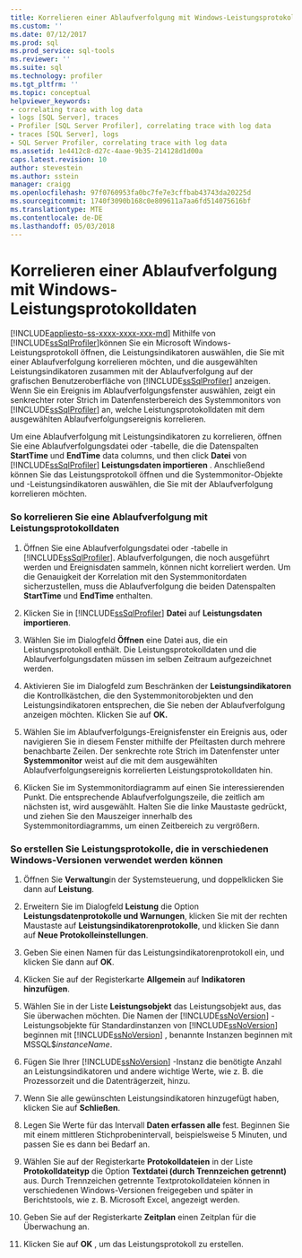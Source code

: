 ```yaml
---
title: Korrelieren einer Ablaufverfolgung mit Windows-Leistungsprotokolldaten | Microsoft-Dokumentation
ms.custom: ''
ms.date: 07/12/2017
ms.prod: sql
ms.prod_service: sql-tools
ms.reviewer: ''
ms.suite: sql
ms.technology: profiler
ms.tgt_pltfrm: ''
ms.topic: conceptual
helpviewer_keywords:
- correlating trace with log data
- logs [SQL Server], traces
- Profiler [SQL Server Profiler], correlating trace with log data
- traces [SQL Server], logs
- SQL Server Profiler, correlating trace with log data
ms.assetid: 1e4412c8-d27c-4aae-9b35-214128d1d00a
caps.latest.revision: 10
author: stevestein
ms.author: sstein
manager: craigg
ms.openlocfilehash: 97f0760953fa0bc7fe7e3cffbab43743da20225d
ms.sourcegitcommit: 1740f3090b168c0e809611a7aa6fd514075616bf
ms.translationtype: MTE
ms.contentlocale: de-DE
ms.lasthandoff: 05/03/2018
---
```

# <a name="correlate-a-trace-with-windows-performance-log-data"></a>Korrelieren einer Ablaufverfolgung mit Windows-Leistungsprotokolldaten
[!INCLUDE[appliesto-ss-xxxx-xxxx-xxx-md](../../includes/appliesto-ss-xxxx-xxxx-xxx-md.md)]
  Mithilfe von [!INCLUDE[ssSqlProfiler](../../includes/sssqlprofiler-md.md)]können Sie ein Microsoft Windows-Leistungsprotokoll öffnen, die Leistungsindikatoren auswählen, die Sie mit einer Ablaufverfolgung korrelieren möchten, und die ausgewählten Leistungsindikatoren zusammen mit der Ablaufverfolgung auf der grafischen Benutzeroberfläche von [!INCLUDE[ssSqlProfiler](../../includes/sssqlprofiler-md.md)] anzeigen. Wenn Sie ein Ereignis im Ablaufverfolgungsfenster auswählen, zeigt ein senkrechter roter Strich im Datenfensterbereich des Systemmonitors von [!INCLUDE[ssSqlProfiler](../../includes/sssqlprofiler-md.md)] an, welche Leistungsprotokolldaten mit dem ausgewählten Ablaufverfolgungsereignis korrelieren.  
  
 Um eine Ablaufverfolgung mit Leistungsindikatoren zu korrelieren, öffnen Sie eine Ablaufverfolgungsdatei oder -tabelle, die die Datenspalten **StartTime** und **EndTime** data columns, und then click **Datei** von [!INCLUDE[ssSqlProfiler](../../includes/sssqlprofiler-md.md)] **Leistungsdaten importieren** . Anschließend können Sie das Leistungsprotokoll öffnen und die Systemmonitor-Objekte und -Leistungsindikatoren auswählen, die Sie mit der Ablaufverfolgung korrelieren möchten.  
  
### <a name="to-correlate-a-trace-with-performance-log-data"></a>So korrelieren Sie eine Ablaufverfolgung mit Leistungsprotokolldaten  
  
1.  Öffnen Sie eine Ablaufverfolgungsdatei oder -tabelle in [!INCLUDE[ssSqlProfiler](../../includes/sssqlprofiler-md.md)]. Ablaufverfolgungen, die noch ausgeführt werden und Ereignisdaten sammeln, können nicht korreliert werden. Um die Genauigkeit der Korrelation mit den Systemmonitordaten sicherzustellen, muss die Ablaufverfolgung die beiden Datenspalten **StartTime** und **EndTime** enthalten.  
  
2.  Klicken Sie in [!INCLUDE[ssSqlProfiler](../../includes/sssqlprofiler-md.md)] **Datei** auf **Leistungsdaten importieren**.  
  
3.  Wählen Sie im Dialogfeld **Öffnen** eine Datei aus, die ein Leistungsprotokoll enthält. Die Leistungsprotokolldaten und die Ablaufverfolgungsdaten müssen im selben Zeitraum aufgezeichnet werden.  
  
4.  Aktivieren Sie im Dialogfeld zum Beschränken der **Leistungsindikatoren** die Kontrollkästchen, die den Systemmonitorobjekten und den Leistungsindikatoren entsprechen, die Sie neben der Ablaufverfolgung anzeigen möchten. Klicken Sie auf **OK.**  
  
5.  Wählen Sie im Ablaufverfolgungs-Ereignisfenster ein Ereignis aus, oder navigieren Sie in diesem Fenster mithilfe der Pfeiltasten durch mehrere benachbarte Zeilen. Der senkrechte rote Strich im Datenfenster unter **Systemmonitor** weist auf die mit dem ausgewählten Ablaufverfolgungsereignis korrelierten Leistungsprotokolldaten hin.  
  
6.  Klicken Sie im Systemmonitordiagramm auf einen Sie interessierenden Punkt. Die entsprechende Ablaufverfolgungszeile, die zeitlich am nächsten ist, wird ausgewählt. Halten Sie die linke Maustaste gedrückt, und ziehen Sie den Mauszeiger innerhalb des Systemmonitordiagramms, um einen Zeitbereich zu vergrößern.  
  
### <a name="to-create-performance-logs-that-can-be-shared-among-different-versions-of-windows"></a>So erstellen Sie Leistungsprotokolle, die in verschiedenen Windows-Versionen verwendet werden können  
  
1.  Öffnen Sie **Verwaltung**in der Systemsteuerung, und doppelklicken Sie dann auf **Leistung**.  
  
2.  Erweitern Sie im Dialogfeld **Leistung** die Option **Leistungsdatenprotokolle und Warnungen**, klicken Sie mit der rechten Maustaste auf **Leistungsindikatorenprotokolle**, und klicken Sie dann auf **Neue Protokolleinstellungen**.  
  
3.  Geben Sie einen Namen für das Leistungsindikatorenprotokoll ein, und klicken Sie dann auf **OK**.  
  
4.  Klicken Sie auf der Registerkarte **Allgemein** auf **Indikatoren hinzufügen**.  
  
5.  Wählen Sie in der Liste **Leistungsobjekt** das Leistungsobjekt aus, das Sie überwachen möchten. Die Namen der [!INCLUDE[ssNoVersion](../../includes/ssnoversion-md.md)] -Leistungsobjekte für Standardinstanzen von [!INCLUDE[ssNoVersion](../../includes/ssnoversion-md.md)] beginnen mit [!INCLUDE[ssNoVersion](../../includes/ssnoversion-md.md)] , benannte Instanzen beginnen mit MSSQL$*instanceName*.  
  
6.  Fügen Sie Ihrer [!INCLUDE[ssNoVersion](../../includes/ssnoversion-md.md)] -Instanz die benötigte Anzahl an Leistungsindikatoren und andere wichtige Werte, wie z. B. die Prozessorzeit und die Datenträgerzeit, hinzu.  
  
7.  Wenn Sie alle gewünschten Leistungsindikatoren hinzugefügt haben, klicken Sie auf **Schließen**.  
  
8.  Legen Sie Werte für das Intervall **Daten erfassen alle** fest. Beginnen Sie mit einem mittleren Stichprobenintervall, beispielsweise 5 Minuten, und passen Sie es dann bei Bedarf an.  
  
9. Wählen Sie auf der Registerkarte **Protokolldateien** in der Liste **Protokolldateityp** die Option **Textdatei (durch Trennzeichen getrennt)** aus. Durch Trennzeichen getrennte Textprotokolldateien können in verschiedenen Windows-Versionen freigegeben und später in Berichtstools, wie z. B. Microsoft Excel, angezeigt werden.  
  
10. Geben Sie auf der Registerkarte **Zeitplan** einen Zeitplan für die Überwachung an.  
  
11. Klicken Sie auf **OK** , um das Leistungsprotokoll zu erstellen.  
